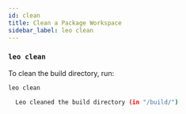```yaml
---
id: clean
title: Clean a Package Workspace
sidebar_label: leo clean
---
```


### `leo clean`

To clean the build directory, run:
```bash
leo clean
```
```bash title="console output:"
  Leo cleaned the build directory (in "/build/")
```